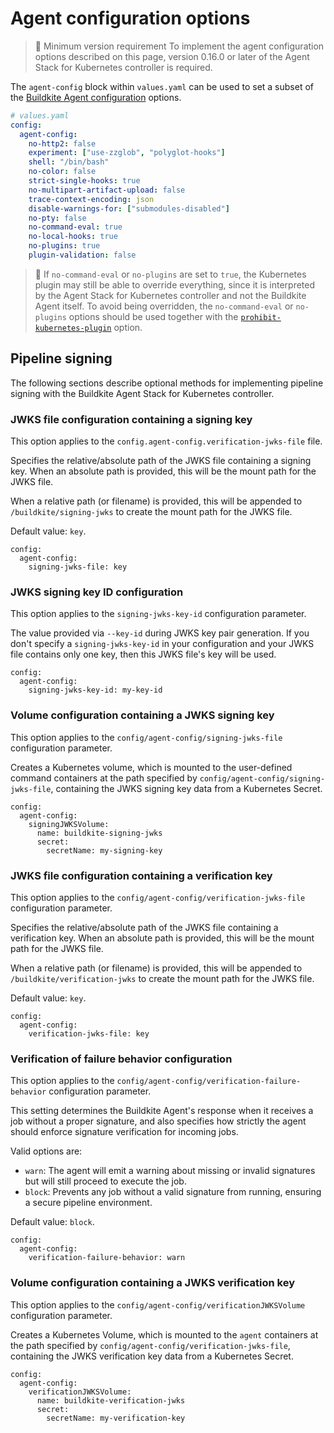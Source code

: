 # Agent configuration options

> 📘 Minimum version requirement
> To implement the agent configuration options described on this page, version 0.16.0 or later of the Agent Stack for Kubernetes controller is required.

The `agent-config` block within `values.yaml` can be used to set a subset of the [Buildkite Agent configuration](/docs/agent/v3/configuration) options.

```yaml
# values.yaml
config:
  agent-config:
    no-http2: false
    experiment: ["use-zzglob", "polyglot-hooks"]
    shell: "/bin/bash"
    no-color: false
    strict-single-hooks: true
    no-multipart-artifact-upload: false
    trace-context-encoding: json
    disable-warnings-for: ["submodules-disabled"]
    no-pty: false
    no-command-eval: true
    no-local-hooks: true
    no-plugins: true
    plugin-validation: false
```

> 📘
> If `no-command-eval` or `no-plugins` are set to `true`, the Kubernetes plugin may still be able to override everything, since it is interpreted by the Agent Stack for Kubernetes controller and not the Buildkite Agent itself.
> To avoid being overridden, the `no-command-eval` or `no-plugins` options should be used together with the [`prohibit-kubernetes-plugin`](/docs/agent/v3/agent-stack-k8s/securing-the-stack) option.

## Pipeline signing

The following sections describe optional methods for implementing pipeline signing with the Buildkite Agent Stack for Kubernetes controller.

### JWKS file configuration containing a signing key

This option applies to the `config.agent-config.verification-jwks-file` file.

Specifies the relative/absolute path of the JWKS file containing a signing key. When an absolute path is provided, this will be the mount path for the JWKS file.

When a relative path (or filename) is provided, this will be appended to `/buildkite/signing-jwks` to create the mount path for the JWKS file.

Default value: `key`.

```
config:
  agent-config:
    signing-jwks-file: key
```

### JWKS signing key ID configuration

This option applies to the `signing-jwks-key-id` configuration parameter.

The value provided via `--key-id` during JWKS key pair generation. If you don't specify a `signing-jwks-key-id` in your configuration and your JWKS file contains only one key, then this JWKS file's key will be used.

```
config:
  agent-config:
    signing-jwks-key-id: my-key-id
```

### Volume configuration containing a JWKS signing key

This option applies to the `config/agent-config/signing-jwks-file` configuration parameter.

Creates a Kubernetes volume, which is mounted to the user-defined command containers at the path specified by `config/agent-config/signing-jwks-file`, containing the JWKS signing key data from a Kubernetes Secret.

```
config:
  agent-config:
    signingJWKSVolume:
      name: buildkite-signing-jwks
      secret:
        secretName: my-signing-key
```

### JWKS file configuration containing a verification key

This option applies to the `config/agent-config/verification-jwks-file` configuration parameter.

Specifies the relative/absolute path of the JWKS file containing a verification key. When an absolute path is provided, this will be the mount path for the JWKS file.

When a relative path (or filename) is provided, this will be appended to `/buildkite/verification-jwks` to create the mount path for the JWKS file.

Default value: `key`.

```
config:
  agent-config:
    verification-jwks-file: key
```

### Verification of failure behavior configuration

This option applies to the `config/agent-config/verification-failure-behavior` configuration parameter.

This setting determines the Buildkite Agent's response when it receives a job without a proper signature, and also specifies how strictly the agent should enforce signature verification for incoming jobs.

Valid options are:

- `warn`: The agent will emit a warning about missing or invalid signatures but will still proceed to execute the job.
- `block`: Prevents any job without a valid signature from running, ensuring a secure pipeline environment.

Default value: `block`.

```
config:
  agent-config:
    verification-failure-behavior: warn
```

### Volume configuration containing a JWKS verification key

This option applies to the `config/agent-config/verificationJWKSVolume` configuration parameter.

Creates a Kubernetes Volume, which is mounted to the `agent` containers at the path specified by `config/agent-config/verification-jwks-file`, containing the JWKS verification key data from a Kubernetes Secret.

```
config:
  agent-config:
    verificationJWKSVolume:
      name: buildkite-verification-jwks
      secret:
        secretName: my-verification-key
```
